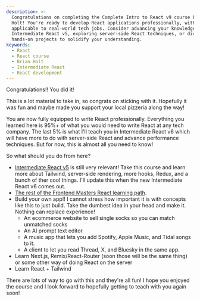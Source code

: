 ```yaml
---
description: >-
  Congratulations on completing the Complete Intro to React v9 course by Brian
  Holt! You're ready to develop React applications professionally, with skills
  applicable to real-world tech jobs. Consider advancing your knowledge with
  Intermediate React v5, exploring server-side React techniques, or diving into
  hands-on projects to solidify your understanding.
keywords:
  - React
  - React course
  - Brian Holt
  - Intermediate React
  - React development
---
```

Congratulations!! You did it!

This is a lot material to take in, so congrats on sticking with it. Hopefully it was fun and maybe made you support your local pizzeria along the way!

You are now fully equipped to write React professionally. Everything you learned here is 95%+ of what you would need to write React at any tech company. The last 5% is what I'll teach you in Intermediate React v6 which will have more to do with server-side React and advance performance techniques. But for now, this is almost all you need to know!

So what should you do from here?

- [Intermediate React v5][v5] is still very relevant! Take this course and learn more about Tailwind, server-side rendering, more hooks, Redux, and a bunch of ther cool things. I'll update this when the new Intermediate React v6 comes out.
- [The rest of the Frontend Masters React learning path][path].
- Build your own app!! I cannot stress how important it is with concepts like this to just build. Take the dumbest idea in your head and make it. Nothing can replace experience!
  - An ecommerce website to sell single socks so you can match unmatched socks
  - An AI prompt text editor
  - A music app that lets you add Spotify, Apple Music, and Tidal songs to it.
  - A client to let you read Thread, X, and Bluesky in the same app.
- Learn Next.js, Remix/React-Router (soon those will be the same thing) or some other way of doing React on the server
- Learn React + Tailwind

There are lots of way to go with this and they're all fun! I hope you enjoyed the course and I look forward to hopefully getting to teach with you again soon!

[v5]: https://frontendmasters.com/courses/intermediate-react-v5/
[path]: https://frontendmasters.com/learn/react/
